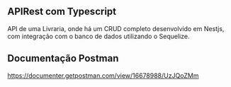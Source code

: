 ## APIRest com Typescript
API de uma Livraria, onde há um CRUD completo desenvolvido em Nestjs, com integração com o banco de dados utilizando o Sequelize.

## Documentação Postman
https://documenter.getpostman.com/view/16678988/UzJQoZMm

